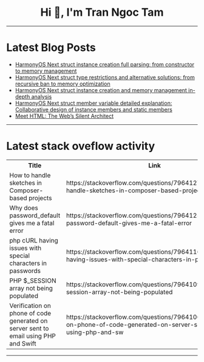 <h1 align="center">Hi 👋, I'm Tran Ngoc Tam</h1>

---

# Latest Blog Posts 
<!-- BLOG-POST-LIST:START -->
- [HarmonyOS Next struct instance creation full parsing: from constructor to memory management](https://dev.to/xun_wang_6384a403f9817c2/harmonyos-next-struct-instance-creation-full-parsing-from-constructor-to-memory-management-3ad9)
- [HarmonyOS Next struct type restrictions and alternative solutions: from recursive ban to memory optimization](https://dev.to/xun_wang_6384a403f9817c2/harmonyos-next-struct-type-restrictions-and-alternative-solutions-from-recursive-ban-to-memory-n1a)
- [HarmonyOS Next struct instance creation and memory management in-depth analysis](https://dev.to/xun_wang_6384a403f9817c2/harmonyos-next-struct-instance-creation-and-memory-management-in-depth-analysis-5dpg)
- [HarmonyOS Next struct member variable detailed explanation: Collaborative design of instance members and static members](https://dev.to/xun_wang_6384a403f9817c2/harmonyos-next-struct-member-variable-detailed-explanation-collaborative-design-of-instance-4061)
- [Meet HTML: The Web’s Silent Architect](https://dev.to/rishabhtpt/meet-html-the-webs-silent-architect-4a33)
<!-- BLOG-POST-LIST:END -->

---

# Latest stack oveflow activity
<table>
  <tr><th>Title</th><th>Link</th></tr>
  <!-- STACKOVERFLOW:START --><tr><td>How to handle sketches in Composer-based projects</td><td>https://stackoverflow.com/questions/79641276/how-to-handle-sketches-in-composer-based-projects</td></tr><tr><td>Why does password_default gives me a fatal error</td><td>https://stackoverflow.com/questions/79641253/why-does-password-default-gives-me-a-fatal-error</td></tr><tr><td>php cURL having issues with special characters in passwords</td><td>https://stackoverflow.com/questions/79641162/php-curl-having-issues-with-special-characters-in-passwords</td></tr><tr><td>PHP $_SESSION array not being populated</td><td>https://stackoverflow.com/questions/79641098/php-session-array-not-being-populated</td></tr><tr><td>Verification on phone of code generated on server sent to email using PHP and Swift</td><td>https://stackoverflow.com/questions/79641067/verification-on-phone-of-code-generated-on-server-sent-to-email-using-php-and-sw</td></tr><!-- STACKOVERFLOW:END -->
</table>

---


